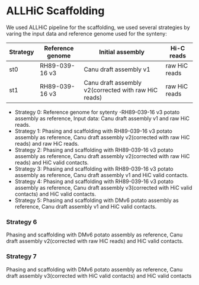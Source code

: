 ALLHiC Scaffolding
=

We used ALLHiC pipeline for the scaffolding, we used several strategies by varing the input data and reference genome used for the synteny:

| Strategy  | Reference genome | Initial assembly | Hi-C reads |
| ------------- | ------------- | ------------- | ------------- |
| st0  | RH89-039-16 v3   | Canu draft assembly v1 | raw HiC reads |
| st1  | RH89-039-16 v3   | Canu draft assembly v2(corrected with raw HiC reads) | raw HiC reads|

- Strategy 0: 
    Reference genome for sytenty -RH89-039-16 v3 potato assembly as reference, Input data: Canu draft assembly v1 and raw HiC reads.
- Strategy 1: Phasing and scaffolding with RH89-039-16 v3 potato assembly as reference, Canu draft assembly v2(corrected with raw HiC reads) and raw HiC reads.
- Strategy 2: Phasing and scaffolding with RH89-039-16 v3 potato assembly as reference, Canu draft assembly v2(corrected with raw HiC reads) and HiC valid contacts.
- Strategy 3: Phasing and scaffolding with RH89-039-16 v3 potato assembly as reference, Canu draft assembly v1 and HiC valid contacts.
- Strategy 4: Phasing and scaffolding with RH89-039-16 v3 potato assembly as reference, Canu draft assembly v3(corrected with HiC valid contacts) and HiC valid contacts.
- Strategy 5: Phasing and scaffolding with DMv6 potato assembly as reference, Canu draft assembly v1 and HiC valid contacts.

### Strategy 6
Phasing and scaffolding with DMv6 potato assembly as reference, Canu draft assembly v2(corrected with raw HiC reads) and HiC valid contacts.

### Strategy 7
Phasing and scaffolding with DMv6 potato assembly as reference, Canu draft assembly v3(corrected with HiC valid contacts) and HiC valid contacts



